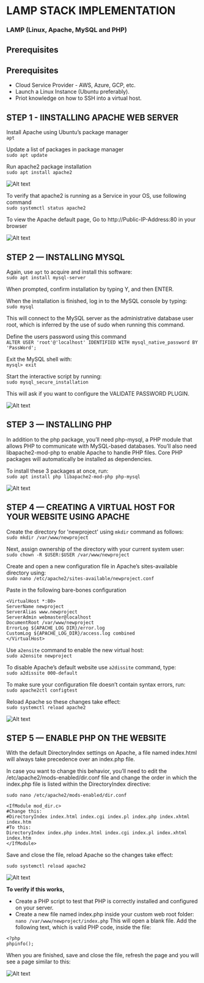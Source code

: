 # LAMP STACK IMPLEMENTATION
### LAMP (Linux, Apache, MySQL and PHP)

## Prerequisites

## Prerequisites
- Cloud Service Provider - AWS, Azure, GCP, etc.
- Launch a Linux Instance (Ubuntu preferably).
- Priot knowledge on how to SSH into a virtual host.



## STEP 1 - IINSTALLING APACHE WEB SERVER

Install Apache using Ubuntu’s package manager  
`apt`

Update a list of packages in package manager  
`sudo apt update`

Run apache2 package installation  
`sudo apt install apache2`

![Alt text](images/apache2.png)

To verify that apache2 is running as a Service in your OS, use following command  
`sudo systemctl status apache2`

To view the Apache default page,
Go to http://Public-IP-Address:80 in your browser

![Alt text](<images/apache2 default page.png>)

## STEP 2 — INSTALLING MYSQL

Again, use `apt` to acquire and install this software:  
`sudo apt install mysql-server`

When prompted, confirm installation by typing Y, and then ENTER.

When the installation is finished, log in to the MySQL console by typing:  
`sudo mysql`

This will connect to the MySQL server as the administrative database user root, which is inferred by the use of sudo when running this command.

Define the users password using this command  
`ALTER USER 'root'@'localhost' IDENTIFIED WITH mysql_native_password BY 'PassWord';`

Exit the MySQL shell with:  
`mysql> exit`

Start the interactive script by running:  
`sudo mysql_secure_installation`

This will ask if you want to configure the VALIDATE PASSWORD PLUGIN. 

 ![Alt text](images/mysql.png)




## STEP 3 — INSTALLING PHP

In addition to the php package, you’ll need php-mysql, a PHP module that allows PHP to communicate with MySQL-based databases. You’ll also need libapache2-mod-php to enable Apache to handle PHP files. Core PHP packages will automatically be installed as dependencies.

To install these 3 packages at once, run:  
`sudo apt install php libapache2-mod-php php-mysql`
  
![Alt text](images/php.png)

## STEP 4 — CREATING A VIRTUAL HOST FOR YOUR WEBSITE USING APACHE

Create the directory for 'newproject' using `mkdir` command as follows:  
`sudo mkdir /var/www/newproject`

Next, assign ownership of the directory with your current system user:  
`sudo chown -R $USER:$USER /var/www/newproject`

Create and open a new configuration file in Apache’s sites-available directory using:  
`sudo nano /etc/apache2/sites-available/newproject.conf`

Paste in the following bare-bones configuration
```
<VirtualHost *:80>
ServerName newproject
ServerAlias www.newproject
ServerAdmin webmaster@localhost
DocumentRoot /var/www/newproject
ErrorLog ${APACHE_LOG_DIR}/error.log
CustomLog ${APACHE_LOG_DIR}/access.log combined
</VirtualHost>
```
  
Use `a2ensite` command to enable the new virtual host:  
`sudo a2ensite newproject`
  
To disable Apache’s default website use `a2dissite` command, type:  
`sudo a2dissite 000-default`

To make sure your configuration file doesn’t contain syntax errors, run:  
`sudo apache2ctl configtest`

Reload Apache so these changes take effect:  
`sudo systemctl reload apache2`

![Alt text](<images/virtual host.png>)



## STEP 5 — ENABLE PHP ON THE WEBSITE

With the default DirectoryIndex settings on Apache, a file named index.html will always take precedence over an index.php file.

In case you want to change this behavior, you’ll need to edit the /etc/apache2/mods-enabled/dir.conf file and change the order in which the index.php file is listed within the DirectoryIndex directive:

`sudo nano /etc/apache2/mods-enabled/dir.conf`

```
<IfModule mod_dir.c>
#Change this:
#DirectoryIndex index.html index.cgi index.pl index.php index.xhtml index.htm
#To this:
DirectoryIndex index.php index.html index.cgi index.pl index.xhtml index.htm
</IfModule>
```
Save and close the file, reload Apache so the changes take effect:

`sudo systemctl reload apache2`

![Alt text](images/php-enable.png)

**To verify if this works,**
- Create a PHP script to test that PHP is correctly installed and configured on your server.
- Create a new file named index.php inside your custom web root folder:
`nano /var/www/newproject/index.php`
This will open a blank file. Add the following text, which is valid PHP code, inside the file:
```
<?php
phpinfo();
```
When you are finished, save and close the file, refresh the page and you will see a page similar to this:

![Alt text](images/php-page.png)
